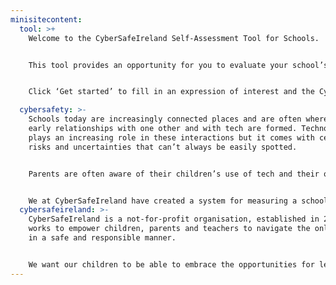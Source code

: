 ```yaml
---
minisitecontent:
  tool: >+
    Welcome to the CyberSafeIreland Self-Assessment Tool for Schools.


    This tool provides an opportunity for you to evaluate your school’s level of cybersafety across a series of categories with questionnaires aimed at school Leaders, Teachers and Pupils.


    Click ‘Get started’ to fill in an expression of interest and the CyberSafeIreland team will contact you to get your school going with the tool. Contact us directly if you require more information.

  cybersafety: >-
    Schools today are increasingly connected places and are often where kids’
    early relationships with one other and with tech are formed. Technology
    plays an increasing role in these interactions but it comes with certain
    risks and uncertainties that can’t always be easily spotted.


    Parents are often aware of their children’s use of tech and their online interactions, but it is useful for schools to be aware of their level of cybersafety as well. This helps to protect children, schools and teachers from the risks and pitfalls of online life.


    We at CyberSafeIreland have created a system for measuring a school’s cybersafety against a number of categories. Our self-assessment tool will allow meaningful answers from your staff and pupils to form a report and advice on where and how you could improve.
  cybersafeireland: >-
    CyberSafeIreland is a not-for-profit organisation, established in 2015, that
    works to empower children, parents and teachers to navigate the online world
    in a safe and responsible manner. 


    We want our children to be able to embrace the opportunities for learning and enjoyment that technology can deliver, but we recognise that as parents and educators we have a responsibility to equip them with the tools to stay safe and avoid harm.
---
```


